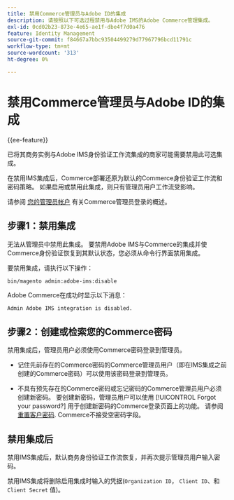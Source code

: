 ```yaml
---
title: 禁用Commerce管理员与Adobe ID的集成
description: 请按照以下可选过程禁用与Adobe IMS的Adobe Commerce管理集成。
exl-id: 0cd02b23-873e-4e65-ae1f-dbe4f7d0a476
feature: Identity Management
source-git-commit: f84667a7bbc93504499279d77967796bcd11791c
workflow-type: tm+mt
source-wordcount: '313'
ht-degree: 0%

---
```


# 禁用Commerce管理员与Adobe ID的集成

{{ee-feature}}

已将其商务实例与Adobe IMS身份验证工作流集成的商家可能需要禁用此可选集成。

在禁用IMS集成后，Commerce部署还原为默认的Commerce身份验证工作流和密码策略。 如果启用或禁用此集成，则只有管理员用户工作流受影响。

请参阅 [您的管理员帐户](https://experienceleague.adobe.com/docs/commerce-admin/start/admin/admin-signin.html) 有关Commerce管理员登录的概述。

## 步骤1：禁用集成

无法从管理员中禁用此集成。 要禁用Adobe IMS与Commerce的集成并使Commerce身份验证恢复到其默认状态，您必须从命令行界面禁用集成。

要禁用集成，请执行以下操作：

```bash
bin/magento admin:adobe-ims:disable
```

Adobe Commerce在成功时显示以下消息：

```terminal
Admin Adobe IMS integration is disabled.
```

## 步骤2：创建或检索您的Commerce密码

禁用集成后，管理员用户必须使用Commerce密码登录到管理员。

* 记住先前存在的Commerce密码的Commerce管理员用户（即在IMS集成之前创建的Commerce密码）可以使用该密码登录到管理员。

* 不具有预先存在的Commerce密码或忘记密码的Commerce管理员用户必须创建新密码。 要创建新密码，管理员用户可以使用 [!UICONTROL Forgot your password?] 用于创建新密码的Commerce登录页面上的功能。 请参阅 [重置客户密码](https://experienceleague.adobe.com/docs/commerce-admin/customers/customer-accounts/configure/password-reset.html). Commerce不接受空密码字段。

## 禁用集成后

禁用IMS集成后，默认商务身份验证工作流恢复，并再次提示管理员用户输入密码。

禁用IMS集成将删除启用集成时输入的凭据(`Organization ID`， `Client ID`、和 `Client Secret` 值)。
